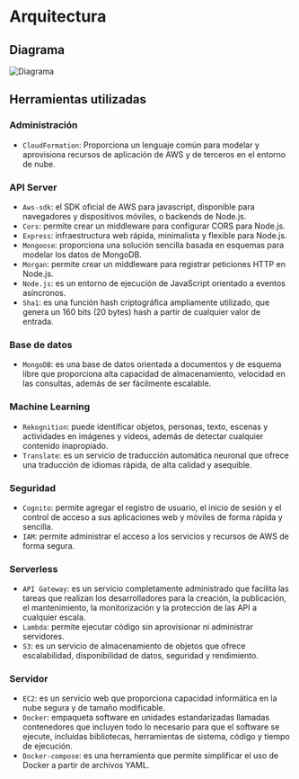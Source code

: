 # Arquitectura
## Diagrama
![Diagrama](arquitectura.png)
## Herramientas utilizadas
### Administración
* ``CloudFormation``: Proporciona un lenguaje común para modelar y aprovisiona recursos de aplicación de AWS y de terceros en el entorno de nube.

### API Server
* ``Aws-sdk``: el SDK oficial de AWS para javascript, disponible para navegadores y dispositivos móviles, o backends de Node.js.
* ``Cors``: permite crear un middleware para configurar CORS para Node.js.
* ``Express``: infraestructura web rápida, minimalista y flexible para Node.js.
* ``Mongoose``: proporciona una solución sencilla basada en esquemas para modelar los datos de MongoDB.
* ``Morgan``: permite crear un middleware para registrar peticiones HTTP en Node.js.
* ``Node.js``: es un entorno de ejecución de JavaScript orientado a eventos asíncronos.
* ``Sha1``: es una función hash criptográfica ampliamente utilizado, que genera un 160 bits (20 bytes) hash a partir de cualquier valor de entrada.

### Base de datos
* ``MongoDB``: es una base de datos orientada a documentos y de esquema libre que proporciona alta capacidad de almacenamiento, velocidad en las consultas, además de ser fácilmente escalable.

### Machine Learning
* ``Rekognition``: puede identificar objetos, personas, texto, escenas y actividades en imágenes y videos, además de detectar cualquier contenido inapropiado.
* ``Translate``: es un servicio de traducción automática neuronal que ofrece una traducción de idiomas rápida, de alta calidad y asequible.

### Seguridad
* ``Cognito``: permite agregar el registro de usuario, el inicio de sesión y el control de acceso a sus aplicaciones web y móviles de forma rápida y sencilla.
* ``IAM``: permite administrar el acceso a los servicios y recursos de AWS de forma segura.

### Serverless
* ``API Gateway``: es un servicio completamente administrado que facilita las tareas que realizan los desarrolladores para la creación, la publicación, el mantenimiento, la monitorización y la protección de las API a cualquier escala.
* ``Lambda``: permite ejecutar código sin aprovisionar ni administrar servidores.
* ``S3``: es un servicio de almacenamiento de objetos que ofrece escalabilidad, disponibilidad de datos, seguridad y rendimiento.

### Servidor
* ``EC2``: es un servicio web que proporciona capacidad informática en la nube segura y de tamaño modificable.
* ``Docker``: empaqueta software en unidades estandarizadas llamadas contenedores que incluyen todo lo necesario para que el software se ejecute, incluidas bibliotecas, herramientas de sistema, código y tiempo de ejecución.
* ``Docker-compose``: es una herramienta que permite simplificar el uso de Docker a partir de archivos YAML.
